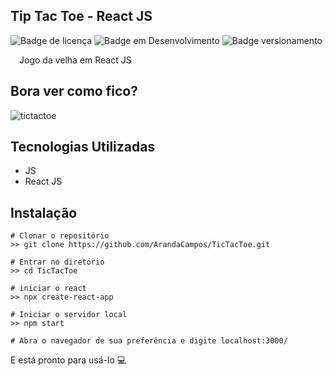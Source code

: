 ## Tip Tac Toe - React JS

![Badge de licença](http://img.shields.io/static/v1?label=LICENÇA&message=GNU&color=sucess&style=for-the-badge)   ![Badge em Desenvolvimento](http://img.shields.io/static/v1?label=STATUS&message=CONCLUÍDO&color=sucess&style=for-the-badge)   ![Badge versionamento](http://img.shields.io/static/v1?label=VERSAO&message=1.0&color=sucess&style=for-the-badge)

&emsp;Jogo da velha em React JS

## Bora ver como fico?

![tictactoe](https://user-images.githubusercontent.com/87876734/169673616-9185f018-a4c6-481d-9d08-526eb3b76e62.gif)

## Tecnologias Utilizadas

- JS
- React JS

## Instalação

    # Clonar o repositório
    >> git clone https://github.com/ArandaCampos/TicTacToe.git

    # Entrar no diretório
    >> cd TicTacToe

    # iniciar o react
    >> npx create-react-app

    # Iniciar o servidor local
    >> npm start
    
    # Abra o navegador de sua preferência e digite localhost:3000/

E está pronto para usá-lo 💻
